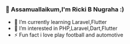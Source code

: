 <h3>👋 Assamuallaikum,I'm Ricki B Nugraha :)</h3>

- 🌱 I’m currently learning Laravel,Flutter 
- 👯 I’m interested in PHP,Laravel,Dart,Flutter
- ⚡ Fun fact i love play football and automotive 

